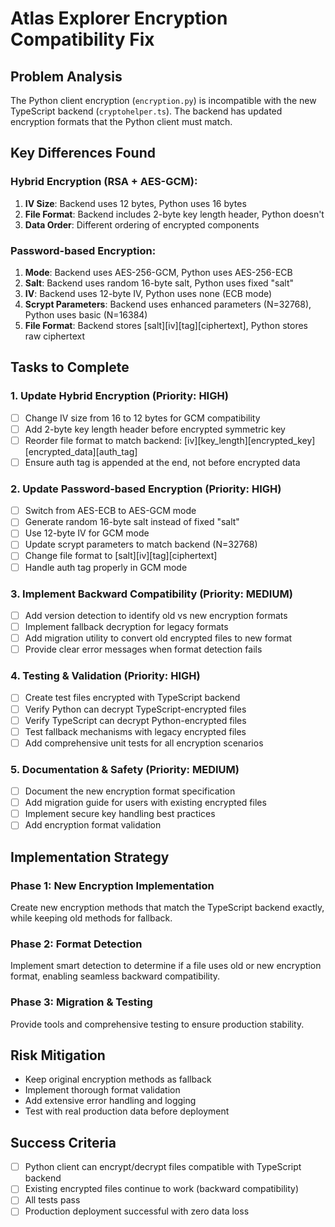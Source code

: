 # Atlas Explorer Encryption Compatibility Fix

## Problem Analysis
The Python client encryption (`encryption.py`) is incompatible with the new TypeScript backend (`cryptohelper.ts`). The backend has updated encryption formats that the Python client must match.

## Key Differences Found

### Hybrid Encryption (RSA + AES-GCM):
1. **IV Size**: Backend uses 12 bytes, Python uses 16 bytes
2. **File Format**: Backend includes 2-byte key length header, Python doesn't
3. **Data Order**: Different ordering of encrypted components

### Password-based Encryption:
1. **Mode**: Backend uses AES-256-GCM, Python uses AES-256-ECB
2. **Salt**: Backend uses random 16-byte salt, Python uses fixed "salt"
3. **IV**: Backend uses 12-byte IV, Python uses none (ECB mode)
4. **Scrypt Parameters**: Backend uses enhanced parameters (N=32768), Python uses basic (N=16384)
5. **File Format**: Backend stores [salt][iv][tag][ciphertext], Python stores raw ciphertext

## Tasks to Complete

### 1. Update Hybrid Encryption (Priority: HIGH)
- [ ] Change IV size from 16 to 12 bytes for GCM compatibility
- [ ] Add 2-byte key length header before encrypted symmetric key
- [ ] Reorder file format to match backend: [iv][key_length][encrypted_key][encrypted_data][auth_tag]
- [ ] Ensure auth tag is appended at the end, not before encrypted data

### 2. Update Password-based Encryption (Priority: HIGH)
- [ ] Switch from AES-ECB to AES-GCM mode
- [ ] Generate random 16-byte salt instead of fixed "salt"
- [ ] Use 12-byte IV for GCM mode
- [ ] Update scrypt parameters to match backend (N=32768)
- [ ] Change file format to [salt][iv][tag][ciphertext]
- [ ] Handle auth tag properly in GCM mode

### 3. Implement Backward Compatibility (Priority: MEDIUM)
- [ ] Add version detection to identify old vs new encryption formats
- [ ] Implement fallback decryption for legacy formats
- [ ] Add migration utility to convert old encrypted files to new format
- [ ] Provide clear error messages when format detection fails

### 4. Testing & Validation (Priority: HIGH)
- [ ] Create test files encrypted with TypeScript backend
- [ ] Verify Python can decrypt TypeScript-encrypted files
- [ ] Verify TypeScript can decrypt Python-encrypted files
- [ ] Test fallback mechanisms with legacy encrypted files
- [ ] Add comprehensive unit tests for all encryption scenarios

### 5. Documentation & Safety (Priority: MEDIUM)
- [ ] Document the new encryption format specification
- [ ] Add migration guide for users with existing encrypted files
- [ ] Implement secure key handling best practices
- [ ] Add encryption format validation

## Implementation Strategy

### Phase 1: New Encryption Implementation
Create new encryption methods that match the TypeScript backend exactly, while keeping old methods for fallback.

### Phase 2: Format Detection
Implement smart detection to determine if a file uses old or new encryption format, enabling seamless backward compatibility.

### Phase 3: Migration & Testing
Provide tools and comprehensive testing to ensure production stability.

## Risk Mitigation
- Keep original encryption methods as fallback
- Implement thorough format validation
- Add extensive error handling and logging
- Test with real production data before deployment

## Success Criteria
- [ ] Python client can encrypt/decrypt files compatible with TypeScript backend
- [ ] Existing encrypted files continue to work (backward compatibility)
- [ ] All tests pass
- [ ] Production deployment successful with zero data loss

